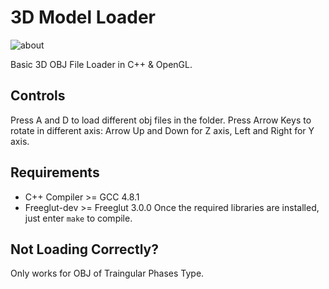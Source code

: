 # 3D Model Loader 
![about](https://i.imgur.com/aaMMc1g.jpg)

Basic 3D OBJ File Loader in C++ & OpenGL.

## Controls
Press A and D to load different obj files in the folder.
Press Arrow Keys to rotate in different axis: Arrow Up and Down for Z axis, Left and Right for Y axis.

## Requirements
- C++ Compiler >= GCC 4.8.1
- Freeglut-dev >= Freeglut 3.0.0
Once the required libraries are installed, just enter `make` to compile.

## Not Loading Correctly?
Only works for OBJ of Traingular Phases Type.
